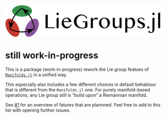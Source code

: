 <div align="center">
    <picture>
        <source media="(prefers-color-scheme: dark)" srcset="https://raw.githubusercontent.com/JuliaManifolds/LieGroups.jl/main/docs/src/assets/logo_text_readme_dark.png">
      <img alt="Manifolds.jl logo with text on the side" src="https://raw.githubusercontent.com/JuliaManifolds/LieGroups.jl//main/docs/src/assets/logo_text_readme.png">
    </picture>
</div>


# still work-in-progress

This is a package (work-in-progress) rework the Lie group featues of [`Manifolds.jl`](https://juliamanifolds.github.io/Manifolds.jl/stable/) in a unified way.

This especially also includes a few different choices in default behabiour that
is different from the `Manifolds.jl` one. For purely manifold-based operations, any Lie group still is “build upon” a Riemannian manifold.

See [#1](https://github.com/JuliaManifolds/LieGroups.jl/issues/1) for an overview of fatures that are plannned.
Feel free to add to this list with opening further issues.